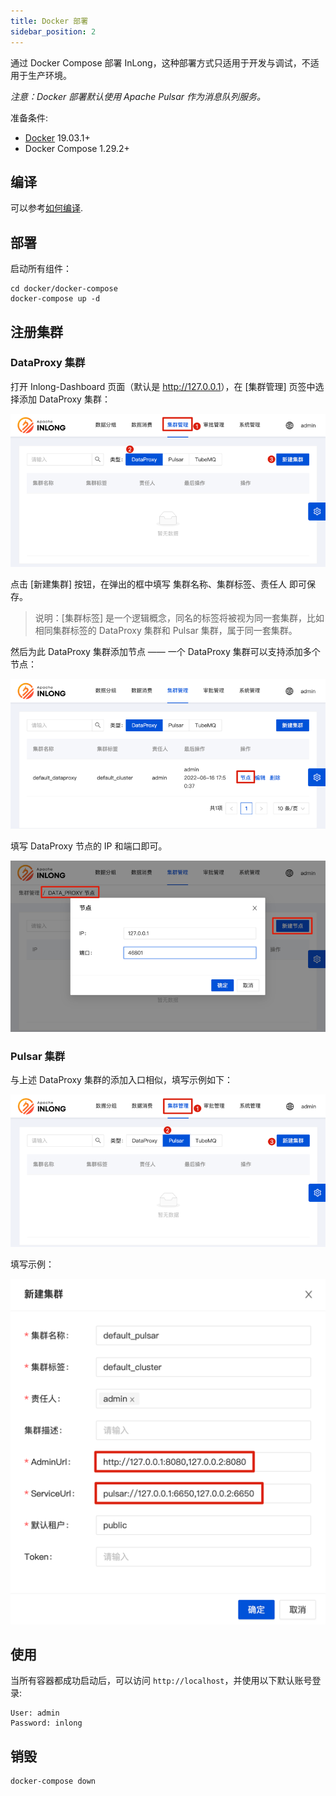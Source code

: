 ```yaml
---
title: Docker 部署
sidebar_position: 2
---
```


通过 Docker Compose 部署 InLong，这种部署方式只适用于开发与调试，不适用于生产环境。

*注意：Docker 部署默认使用 Apache Pulsar 作为消息队列服务。*

准备条件:
- [Docker](https://docs.docker.com/engine/install/) 19.03.1+
- Docker Compose 1.29.2+

## 编译

可以参考[如何编译](quick_start/how_to_build.md).

## 部署

启动所有组件：
```
cd docker/docker-compose
docker-compose up -d
```

## 注册集群

### DataProxy 集群

打开 Inlong-Dashboard 页面（默认是 <http://127.0.0.1>），在 [集群管理] 页签中选择添加 DataProxy 集群：

![](img/dp_cluster_cn.png)

点击 [新建集群] 按钮，在弹出的框中填写 集群名称、集群标签、责任人 即可保存。

> 说明：[集群标签] 是一个逻辑概念，同名的标签将被视为同一套集群，比如相同集群标签的 DataProxy 集群和 Pulsar 集群，属于同一套集群。

然后为此 DataProxy 集群添加节点 —— 一个 DataProxy 集群可以支持添加多个节点：

![](img/dp_cluster_node_cn.png)

填写 DataProxy 节点的 IP 和端口即可。

![](img/dp_cluster_node_save_cn.png)

### Pulsar 集群

与上述 DataProxy 集群的添加入口相似，填写示例如下：

![](img/pulsar_cluster_cn.png)

填写示例：

![](img/pulsar_cluster_save_cn.png)

## 使用

当所有容器都成功启动后，可以访问 `http://localhost`，并使用以下默认账号登录:
```
User: admin
Password: inlong
```

## 销毁

```
docker-compose down
```
